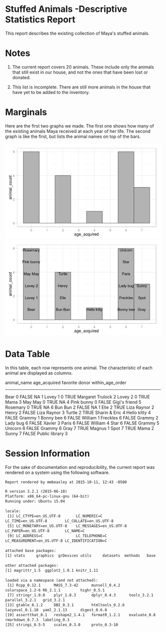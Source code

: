 # Stuffed Animals -Descriptive Statistics Report

This report describes the existing collection of Maya's stuffed animals.

<!--  Set the working directory to the repository's base directory; this assumes the report is nested inside of two directories.-->


<!-- Set the report-wide options, and point to the external code file. -->


<!-- Load the sources.  Suppress the output when loading sources. --> 


<!-- Load 'sourced' R files.  Suppress the output when loading packages. --> 


<!-- Load any global functions and variables declared in the R file.  Suppress the output. --> 


<!-- Declare any global functions specific to a Rmd output.  Suppress the output. --> 


<!-- Load the datasets.   -->


<!-- Tweak the datasets.   -->


# Notes

1. The current report covers 20 animals.  These include only the animals that still exist in our house, and not the ones that have been lost or donated.

2. This list is incomplete.  There are still more animals in the house that have yet to be added to the inventory.

# Marginals
Here are the first two graphs we made.  The first one shows how many of the existing animals Maya received at each year of her life.  The second graph is like the first, but lists the animal names on top of the bars.

![](figure_raw/marginals-1.png) ![](figure_raw/marginals-2.png) 

# Data Table
In this table, each row represents one animal.  The characteristic of each animal are displayed as columns.

animal_name    age_acquired  favorite   donor               within_age_order
------------  -------------  ---------  -----------------  -----------------
Bear                      0  FALSE      NA                                 1
Lovey 1                   0  TRUE       Margaret Trulock                   2
Lovey 2                   0  TRUE       Mama                               3
May May                   0  TRUE       NA                                 4
Pink bunny                0  FALSE      Gigi's friend                      5
Rosemary                  0  TRUE       NA                                 6
Bun Bun                   2  FALSE      NA                                 1
Elie                      2  TRUE       Liza Raynor                        2
Henry                     2  FALSE      Liza Raynor                        3
Turtle                    2  TRUE       Sharin & Eric                      4
Hello kitty               4  FALSE      Grammy                             1
Bonny bee                 6  FALSE      William                            1
Freckles                  6  FALSE      Grammy                             2
Lady bug                  6  FALSE      Xavier                             3
Paris                     6  FALSE      William                            4
Star                      6  FALSE      Grammy                             5
Unicorn                   6  FALSE      Grammy                             6
Gray                      7  TRUE       Magnus                             1
Spot                      7  TRUE       Mama                               2
Sunny                     7  FALSE      Public library                     3


# Session Information
For the sake of documentation and reproducibility, the current report was rendered on a system using the following software.


```
Report rendered by mmbeasley at 2015-10-11, 12:43 -0500
```

```
R version 3.2.1 (2015-06-18)
Platform: x86_64-pc-linux-gnu (64-bit)
Running under: Ubuntu 15.04

locale:
 [1] LC_CTYPE=en_US.UTF-8       LC_NUMERIC=C               LC_TIME=en_US.UTF-8        LC_COLLATE=en_US.UTF-8    
 [5] LC_MONETARY=en_US.UTF-8    LC_MESSAGES=en_US.UTF-8    LC_PAPER=en_US.UTF-8       LC_NAME=C                 
 [9] LC_ADDRESS=C               LC_TELEPHONE=C             LC_MEASUREMENT=en_US.UTF-8 LC_IDENTIFICATION=C       

attached base packages:
[1] stats     graphics  grDevices utils     datasets  methods   base     

other attached packages:
[1] magrittr_1.5  ggplot2_1.0.1 knitr_1.11   

loaded via a namespace (and not attached):
 [1] Rcpp_0.12.1      MASS_7.3-42      munsell_0.4.2    colorspace_1.2-6 R6_2.1.1         highr_0.5.1     
 [7] stringr_1.0.0    plyr_1.8.3       dplyr_0.4.3      tools_3.2.1      parallel_3.2.1   grid_3.2.1      
[13] gtable_0.1.2     DBI_0.3.1        htmltools_0.2.6  lazyeval_0.1.10  yaml_2.1.13      digest_0.6.8    
[19] assertthat_0.1   reshape2_1.4.1   formatR_1.2.1    evaluate_0.8     rmarkdown_0.7.3  labeling_0.3    
[25] stringi_0.5-5    scales_0.3.0     proto_0.3-10    
```
